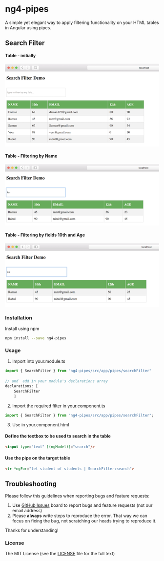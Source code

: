 # ng4-pipes

A simple yet elegant way to apply filtering functionality on your HTML tables in Angular using pipes.

## Search Filter

#### Table - initially
![table](https://github.com/soniabehal/ng4-pipes/blob/master/images/searchPipe1.png)

#### Table - Filtering by Name
![filteres by name](https://github.com/soniabehal/ng4-pipes/blob/master/images/searchPipe2.png)

#### Table - Filtering by fields 10th and Age
![filtered by age](https://github.com/soniabehal/ng4-pipes/blob/master/images/searchPipe3.png)

### Installation
Install using npm
```bash
npm install --save ng4-pipes
```

### Usage
1. Import into your.module.ts
```typescript
import { SearchFilter } from "ng4-pipes/src/app/pipes/searchFilter"

// and  add in your module's declarations array 
declarations: [ 
    SearchFilter 
    ]
```

2. Import the required filter in your.component.ts
```typescript
import { SearchFilter } from "ng4-pipes/src/app/pipes/searchFilter";
```

3. Use in your.component.html
#### Define the textbox to be used to search in the table
```html
<input type="text" [(ngModel)]="search"/>
```
#### Use the pipe on the target table
```html
<tr *ngFor="let student of students | SearchFilter:search">
```

## Troubleshooting

Please follow this guidelines when reporting bugs and feature requests:

1. Use [GitHub Issues](https://github.com/valor-software/ng2-charts/issues) board to report bugs and feature requests (not our email address)
2. Please **always** write steps to reproduce the error. That way we can focus on fixing the bug, not scratching our heads trying to reproduce it.

Thanks for understanding!

### License

The MIT License (see the [LICENSE](https://github.com/valor-software/ng2-charts/blob/master/LICENSE) file for the full text)
